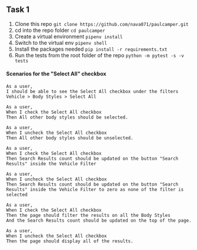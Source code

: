 ## Task 1
1. Clone this repo `git clone https://github.com/nava071/paulcamper.git`
2. cd into the repo folder `cd paulcamper`
3. Create a virtual environment `pipenv install`
4. Switch to the virtual env `pipenv shell` 
5. Install the packages needed `pip install -r requirements.txt`
6. Run the tests from the root folder of the repo
`python -m pytest -s -v tests`



#### Scenarios for the "Select All" checkbox


```
As a user,
I should be able to see the Select All checkbox under the filters Vehicle > Body Styles > Select All
```

```
As a user,
When I check the Select All checkbox
Then All other body styles should be selected.
```

```
As a user,
When I uncheck the Select All checkbox
Then All other body styles should be unselected.
```

```
As a user,
When I check the Select All checkbox
Then Search Results count should be updated on the button "Search Results" inside the Vehicle Filter
```

```
As a user,
When I uncheck the Select All checkbox
Then Search Results count should be updated on the button "Search Results" inside the Vehicle Filter to zero as none of the filter is selected
```

```
As a user,
When I check the Select All checkbox
Then the page should filter the results on all the Body Styles
And the Search Results count should be updated on the top of the page.
```

```
As a user,
When I uncheck the Select All checkbox
Then the page should display all of the results.
```
